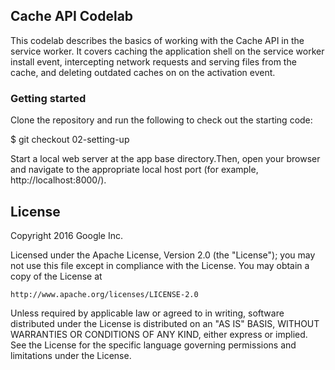 ## Cache API Codelab
This codelab describes the basics of working with the Cache API
in the service worker. It covers caching the application shell
on the service worker install event, intercepting network requests
and serving files from the cache, and deleting outdated caches on
on the activation event.

### Getting started
Clone the repository and run the following to check out the starting code:

$ git checkout 02-setting-up

Start a local web server at the app base directory.Then, open your browser and
navigate to the appropriate local host port (for example, http://localhost:8000/).

## License

Copyright 2016 Google Inc.

Licensed under the Apache License, Version 2.0 (the "License");
you may not use this file except in compliance with the License.
You may obtain a copy of the License at

    http://www.apache.org/licenses/LICENSE-2.0

Unless required by applicable law or agreed to in writing, software
distributed under the License is distributed on an "AS IS" BASIS,
WITHOUT WARRANTIES OR CONDITIONS OF ANY KIND, either express or implied.
See the License for the specific language governing permissions and
limitations under the License.
